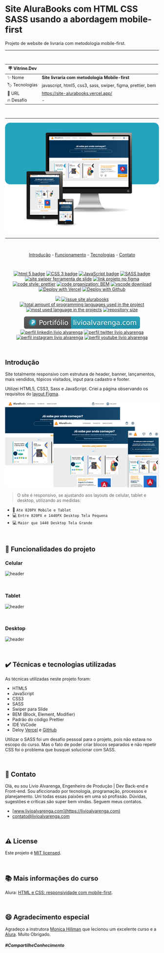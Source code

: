 # Site AluraBooks com HTML CSS SASS usando a abordagem mobile-first

Projeto de website de livraria com metodologia mobile-first.

<hr>

&nbsp;

| :placard: Vitrine.Dev |                             |
| --------------------- | --------------------------- |
| :sparkles: Nome       | **Site livraria com metodologia Mobile-first** |
| :label: Tecnologias   | javascript, html5, css3, sass, swiper, figma, prettier, bem          |
| :rocket: URL          | https://site-alurabooks.vercel.app/                           |
| :fire: Desafio        | -                           |

&nbsp;

<hr>

![](https://github.com/LivioAlvarenga/Site_Alurabooks/blob/main/img/readme_img/Monitor_Tablet_Celular.png?raw=true?raw=true#vitrinedev)

<hr>

&nbsp;

<p align="center">
  <a href="#-introducao">Introdução</a> -
  <a href="#-funcionamento">Funcionamento</a> -
  <a href="#-tecnologias-utilizadas">Tecnologias</a> -
  <a href="#-contato">Contato</a>
</p>

&nbsp;

<p align="center">
  <a href= "https://html5.org/"><img alt="html 5 badge" src="https://img.shields.io/static/v1?logoWidth=15&logoColor=E34F26&logo=HTML5&label=used&message=HTML5&color=E34F26"></a>
  <a href= "https://developer.mozilla.org/pt-BR/docs/Web/CSS"><img alt="CSS 3 badge" src="https://img.shields.io/static/v1?logoWidth=15&logoColor=1572B6&logo=CSS3&label=used&message=CSS3&color=1572B6"></a>
  <a href= "https://www.javascript.com/"><img alt="JavaScript badge" src="https://img.shields.io/static/v1?logoWidth=15&logoColor=F7DF1E&logo=JavaScript&label=used&message=JavaScript&color=F7DF1E"></a>
  <a href= "https://sass-lang.com/"><img alt="SASS badge" src="https://img.shields.io/static/v1?logoWidth=15&logoColor=CC6699&logo=Sass&label=used&message=SASS&color=CC6699"></a>
  <a href= "https://swiperjs.com/"><img alt="site swiper ferramenta de slide" src="https://img.shields.io/static/v1?logoWidth=15&logoColor=6332F6&logo=Sass&label=used&message=Swiper&color=6332F6"></a>
  <a href= "https://www.figma.com/file/pcLDUtKkoDPXUQ2GCEC39t/AluraBooks"><img alt="link projeto no figma" src="https://img.shields.io/static/v1?logoWidth=15&logoColor=F24E1E&logo=Figma&label=used&message=Figma&color=F24E1E"></a>
  <a href= "https://github.com/prettier/prettier"><img alt="code style: prettier" src="https://img.shields.io/static/v1?logoWidth=15&logoColor=F7B93E&logo=Prettier&label=code style&message=Prettier&color=F7B93E"></a>
  <a href= "https://en.bem.info/methodology/quick-start/"><img alt="code organization: BEM" src="https://img.shields.io/static/v1?logoWidth=15&logoColor=000000&logo=BEM&label=code organization&message=BEM (Block, Element, Modifier)&color=000000"></a>
  <a href= "https://code.visualstudio.com/download"><img alt="vscode download" src="https://img.shields.io/static/v1?logoWidth=15&logoColor=007ACC&logo=Visual Studio Code&label=IDE&message=Visual Studio Code&color=007ACC"></a>
  <a href="https://site-alurabooks.vercel.app/"><img src="https://vercel.com/button" alt="Deploy with Vercel"/></a>
  <a href= "https://livioalvarenga.github.io/Site_Alurabooks/"><img alt="Deploy with Github" src="https://img.shields.io/static/v1?logoWidth=15&logoColor=181717&logo=GitHub&label=Deloy&message=Deloy GitHub&color=181717"></a>
<p>
<p align="center">
  <a href="#license"><img src="https://img.shields.io/github/license/LivioAlvarenga/Site_Alurabooks?color=ff0000"></a>
  <a href="https://github.com/LivioAlvarenga/Site_Alurabooks/issues"><img src="https://img.shields.io/github/issues/LivioAlvarenga/Site_Alurabooks" alt="issue site alurabooks" /></a>
  <a href="https://github.com/LivioAlvarenga/Site_Alurabooks"><img src="https://img.shields.io/github/languages/count/LivioAlvarenga/Site_Alurabooks" alt="total amount of programming languages used in the project" /></a>
  <a href="https://github.com/LivioAlvarenga/Site_Alurabooks"><img src="https://img.shields.io/github/languages/top/LivioAlvarenga/Site_Alurabooks" alt="most used language in the projects" /></a>
  <a href="https://github.com/LivioAlvarenga/Site_Alurabooks"><img src="https://img.shields.io/github/repo-size/LivioAlvarenga/Site_Alurabooks" alt="repository size" /></a>
<p>
<p align="center">
  <a href= "https://www.livioalvarenga.com/"><img alt="portifólio livio alvarenga" src="https://raw.githubusercontent.com/LivioAlvarenga/Site_Alurabooks/77ec7beb4086641c8b4836e066be900adcf1c5b7/img/readme_img/badgePortifolioLivio.svg"></a>
  <a href= "https://www.linkedin.com/in/livio-alvarenga-planejamento-mrp-engenheiro-produ%C3%A7%C3%A3o-materiais-vba-powerbi/"><img alt="perfil linkedin livio alvarenga" src="https://img.shields.io/static/v1?logoWidth=15&logoColor=0A66C2&logo=LinkedIn&label=LinkedIn&message=Livio Alvarenga&color=0A66C2"></a>
  <a href= "https://twitter.com/AlvarengaLivio"><img alt="perfil twitter livio alvarenga" src="https://img.shields.io/static/v1?logoWidth=15&logoColor=1DA1F2&logo=Twitter&label=Twitter&message=@AlvarengaLivio&color=1DA1F2"></a>
  <a href= "https://www.instagram.com/livio_alvarenga/"><img alt="perfil instagram livio alvarenga" src="https://img.shields.io/static/v1?logoWidth=15&logoColor=E4405F&logo=Instagram&label=Instagram&message=@livio_alvarenga&color=E4405F"></a>
  <a href= "https://www.youtube.com/channel/UCrZgsh8IWyyNrRZ7cjrPbcg"><img alt="perfil youtube livio alvarenga" src="https://img.shields.io/static/v1?logoWidth=15&logoColor=FF0000&logo=YouTube&label=Youtube&message=Livio Alvarenga&color=FF0000"></a>
  
</p>

&nbsp;

<a id="-introducao"></a>

## Introdução

 Site totalmente responsivo com estrutura de header, banner, lançamentos, mais vendidos, tópicos visitados, input para cadastro e footer.

Utilizei HTML5, CSS3, Sass e JavaScript. Criei a página observando os requisitos do [layout Figma](https://www.figma.com/file/pcLDUtKkoDPXUQ2GCEC39t/AluraBooks).

<a href="#"><img src="https://github.com/LivioAlvarenga/Site_Alurabooks/blob/main/img/readme_img/screens.png?raw=true"></a>

>O site é responsivo, se ajustando aos layouts de celular, tablet e desktop, utilizando as medidas:

* :iphone: `Ate 820PX Mobile e Tablet`
* :computer: `Entre 820PX e 1440PX Desktop Tela Pequena`
* :computer: `Maior que 1440 Desktop Tela Grande`

&nbsp;

<a id="-funcionamento"></a>

## :hammer: Funcionalidades do projeto
### Celular
![header](https://github.com/LivioAlvarenga/Site_Alurabooks/blob/main/img/readme_img/alurabooksCel.gif?raw=true)

&nbsp;

### Tablet
![header](https://github.com/LivioAlvarenga/Site_Alurabooks/blob/main/img/readme_img/alurabooksTablet.gif?raw=true)

&nbsp;

### Desktop
![header](https://github.com/LivioAlvarenga/Site_Alurabooks/blob/main/img/readme_img/alurabooksDesk.gif?raw=true)

&nbsp;

<a id="-tecnologias-utilizadas"></a>

## :heavy_check_mark: Técnicas e tecnologias utilizadas
  As técnicas utilizadas neste projeto foram:
  * HTML5
  * JavaScript
  * CSS3
  * SASS
  * Swiper para Slide
  * BEM (Block, Element, Modifier)
  * Padrão do código Prettier
  * IDE VsCode
  * Deloy [Vercel](https://site-alurabooks.vercel.app/) e [GitHub](https://livioalvarenga.github.io/Site_Alurabooks/)

  Utilizar o SASS foi um desafio pessoal para o projeto, pois não estava no escopo do curso. Mas o fato de poder criar blocos separados e não repetir CSS foi o problema que busquei solucionar com SASS.

&nbsp;

<a id="-contato"></a>

## :email: Contato

  Olá, eu sou Livio Alvarenga, Engenheiro de Produção | Dev Back-end e Front-end. Sou aficcionado por tecnologia, programação, processos e planejamento. Uni todas essas paixões em uma só profissão. Dúvidas, sugestões e críticas são super bem vindas. Seguem meus contatos.

 * [www.livioalvarenga.com](https://livioalvarenga.com)
 * contato@livioalvarenga.com

&nbsp;

## :warning: License

Este projeto é [MIT licensed](./LICENSE).

&nbsp;

## :books: Mais informações do curso
Alura: [HTML e CSS: responsividade com mobile-first](https://cursos.alura.com.br/course/html-css-responsividade-mobile-first). 

&nbsp;

## :smile: Agradecimento especial

Agradeço a instrutora [Monica Hillman](https://linktr.ee/monicahillman) que lecionou um excelente curso e a [Alura](https://www.alura.com.br/). Muito Obrigado.

##### _#CompartilheConhecimento_
